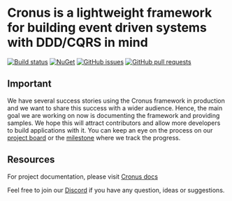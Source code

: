 # Cronus is a lightweight framework for building event driven systems with DDD/CQRS in mind

[![Build status](https://ci.appveyor.com/api/projects/status/0ka8b6vnwjj9lhav?svg=true)](https://ci.appveyor.com/project/Elders-OSS/cronus)
[![NuGet](https://img.shields.io/nuget/v/Cronus.svg)](https://www.nuget.org/packages/Cronus)
[![GitHub issues](https://img.shields.io/github/issues/Elders/Cronus/shields.svg)](https://github.com/Elders/Cronus/issues)
[![GitHub pull requests](https://img.shields.io/github/issues-pr/Elders/Cronus.svg)](https://github.com/Elders/Cronus/pulls)

## **Important**

We have several success stories using the Cronus framework in production and we want to share this success with a wider audience. Hence, the main goal we are working on now is documenting the framework and providing samples. We hope this will attract contributors and allow more developers to build applications with it. You can keep an eye on the process on our [project board](https://github.com/orgs/Elders/projects/1) or the [milestone](https://github.com/Elders/Cronus/issues?q=is%3Aissue+milestone%3A%22Docs+and+Samples%22) where we track the progress.

## Resources

For project documentation, please visit [Cronus docs](https://elders-oss.gitbook.io/cronus/)

Feel free to join our [Discord](https://discord.gg/2wbN8kt) if you have any question, ideas or suggestions.
